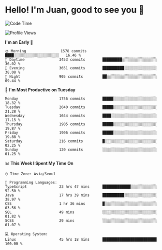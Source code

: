 # Hello! I'm Juan, good to see you 👋

<!--
**Y-k-Y/Y-k-Y** is a ✨ _special_ ✨ repository because its `README.md` (this file) appears on your GitHub profile.

Here are some ideas to get you started:

- 🔭 I’m currently working on ...
- 🌱 I’m currently learning ...
- 👯 I’m looking to collaborate on ...
- 🤔 I’m looking for help with ...
- 💬 Ask me about ...
- 📫 How to reach me: ...
- 😄 Pronouns: ...
- ⚡ Fun fact: ...
-->
<!--
![Profile views](https://gpvc.arturio.dev/Y-k-Y)

[![Omid Nikrah StackOverflow](https://github-readme-stackoverflow.vercel.app/?userID=9517076)](https://stackoverflow.com/users/9517076/i-have-10-fingers)
-->

<!--START_SECTION:waka-->
![Code Time](http://img.shields.io/badge/Code%20Time-1%2C390%20hrs%2032%20mins-blue)

![Profile Views](http://img.shields.io/badge/Profile%20Views-0-blue)

**I'm an Early 🐤** 

```text
🌞 Morning                1578 commits        ████░░░░░░░░░░░░░░░░░░░░░   16.46 % 
🌆 Daytime                3453 commits        █████████░░░░░░░░░░░░░░░░   36.02 % 
🌃 Evening                3651 commits        ██████████░░░░░░░░░░░░░░░   38.08 % 
🌙 Night                  905 commits         ██░░░░░░░░░░░░░░░░░░░░░░░   09.44 % 
```
📅 **I'm Most Productive on Tuesday** 

```text
Monday                   1756 commits        █████░░░░░░░░░░░░░░░░░░░░   18.32 % 
Tuesday                  2040 commits        █████░░░░░░░░░░░░░░░░░░░░   21.28 % 
Wednesday                1644 commits        ████░░░░░░░░░░░░░░░░░░░░░   17.15 % 
Thursday                 1905 commits        █████░░░░░░░░░░░░░░░░░░░░   19.87 % 
Friday                   1906 commits        █████░░░░░░░░░░░░░░░░░░░░   19.88 % 
Saturday                 216 commits         █░░░░░░░░░░░░░░░░░░░░░░░░   02.25 % 
Sunday                   120 commits         ░░░░░░░░░░░░░░░░░░░░░░░░░   01.25 % 
```


📊 **This Week I Spent My Time On** 

```text
🕑︎ Time Zone: Asia/Seoul

💬 Programming Languages: 
TypeScript               23 hrs 47 mins      █████████████░░░░░░░░░░░░   52.50 % 
Java                     17 hrs 39 mins      ██████████░░░░░░░░░░░░░░░   38.97 % 
CSS                      1 hr 36 mins        █░░░░░░░░░░░░░░░░░░░░░░░░   03.56 % 
SQL                      49 mins             ░░░░░░░░░░░░░░░░░░░░░░░░░   01.82 % 
SCSS                     29 mins             ░░░░░░░░░░░░░░░░░░░░░░░░░   01.07 % 

💻 Operating System: 
Linux                    45 hrs 18 mins      █████████████████████████   100.00 % 
```


<!--END_SECTION:waka-->
